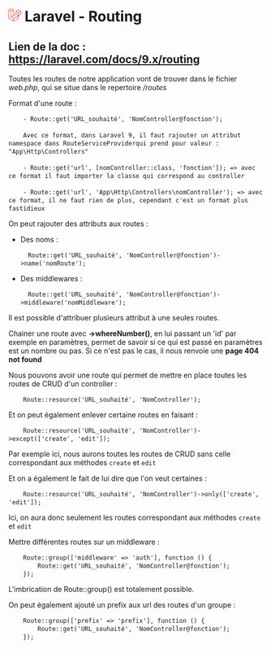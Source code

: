 # ![alt text](./img/logoLaravel.png) Laravel - Routing

## <b>Lien de la doc : https://laravel.com/docs/9.x/routing</b>

Toutes les routes de notre application vont de trouver dans le fichier <i>web.php</i>, qui se situe dans le repertoire <i>/routes</i>

Format d'une route : 

        - Route::get('URL_souhaité', 'NomController@fonction'); 
        
        Avec ce format, dans Laravel 9, il faut rajouter un attribut namespace dans RouteServiceProviderqui prend pour valeur : "App\Http\Controllers"

        - Route::get('url', [nomController::class, 'fonction']); => avec ce format il faut importer la classe qui correspond au controller
        
        - Route::get('url', 'App\Http\Controllers\nomController'); => avec ce format, il ne faut rien de plus, cependant c'est un format plus fastidieux 


On peut rajouter des attributs aux routes : 
- Des noms :

        Route::get('URL_souhaité', 'NomController@fonction')->name('nomRoute');
- Des middlewares : 

        Route::get('URL_souhaité', 'NomController@fonction')->middleware('nomMiddleware');

Il est possible d'attribuer plusieurs attribut à une seules routes.

Chainer une route avec <b>->whereNumber()</b>, en lui passant un 'id' par exemple en paramètres, permet de savoir si ce qui est passé en paramètres est un nombre ou pas. 
Si ce n'est pas le cas, il nous renvoie une <b>page 404 not found </b>

Nous pouvons avoir une route qui permet de mettre en place toutes les routes de CRUD d'un controller : 

        Route::resource('URL_souhaité', 'NomController');

Et on peut également enlever certaine routes en faisant : 

        Route::resource('URL_souhaité', 'NomController')->except(['create', 'edit']);

Par exemple ici, nous aurons toutes les routes de CRUD sans celle correspondant aux méthodes ```create``` et ```edit```

Et on a également le fait de lui dire que l'on veut certaines : 

        Route::resource('URL_souhaité', 'NomController')->only(['create', 'edit']);

Ici, on aura donc seulement les routes correspondant aux méthodes ```create``` et ```edit```

Mettre différentes routes sur un middleware :

        Route::group(['middleware' => 'auth'], function () {
            Route::get('URL_souhaité', 'NomController@fonction');
        });

L'imbrication de Route::group() est totalement possible. 

On peut également ajouté un prefix aux url des routes d'un groupe : 

        Route::group(['prefix' => 'prefix'], function () {
            Route::get('URL_souhaité', 'NomController@fonction');
        });
